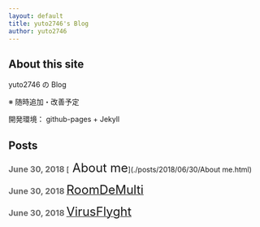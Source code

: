 ```yaml
---
layout: default
title: yuto2746's Blog
author: yuto2746
---
```


## About this site
yuto2746 の Blog

※ 随時追加・改善予定

開発環境： github-pages + Jekyll 

## Posts
**<font size="3" color="#666666"> June 30, 2018</font>**
[<font size="5"> About me</font>](./posts/2018/06/30/About me.html) 

**<font size="3" color="#666666"> June 30, 2018</font>**
[<font size="5"> RoomDeMulti</font>](./posts/RoomDeMulti.html)

**<font size="3" color="#666666"> June 30, 2018</font>**
[<font size="5"> VirusFlyght</font>](./posts/VirusFlyght.html)

